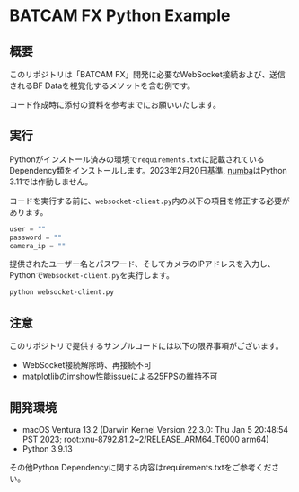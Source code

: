 # BATCAM FX Python Example

## 概要

このリポジトリは「BATCAM FX」開発に必要なWebSocket接続および、送信されるBF Dataを視覚化するメソットを含む例です。

コード作成時に添付の資料を参考までにお願いいたします。

## 実行

Pythonがインストール済みの環境で`requirements.txt`に記載されているDependency類をインストールします。2023年2月20日基準, <u>numba</u>はPython 3.11では作動しません。

コードを実行する前に、`websocket-client.py`内の以下の項目を修正する必要があります。
```python
user = ""
password = ""
camera_ip = ""
```

提供されたユーザー名とパスワード、そしてカメラのIPアドレスを入力し、Pythonで`Websocket-client.py`を実行します。
```sh
python websocket-client.py
```

## 注意

このリポジトリで提供するサンプルコードには以下の限界事項がございます。

* WebSocket接続解除時、再接続不可
* matplotlibのimshow性能issueによる25FPSの維持不可

## 開発環境

* macOS Ventura 13.2 (Darwin Kernel Version 22.3.0: Thu Jan  5 20:48:54 PST 2023; root:xnu-8792.81.2~2/RELEASE_ARM64_T6000 arm64)
* Python 3.9.13

その他Python Dependencyに関する内容はrequirements.txtをご参考ください。